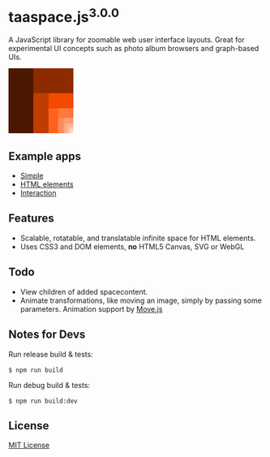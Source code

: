# taaspace.js<sup>3.0.0</sup>

A JavaScript library for zoomable web user interface layouts. Great for experimental UI concepts such as photo album browsers and graph-based UIs.

![taaspace.js Logo](docs/taaspace-logo-128.png?raw=true)

## Example apps

- [Simple](https://rawgit.com/taataa/taaspace/development/examples/simple/index.html)
- [HTML elements](https://rawgit.com/taataa/taaspace/development/examples/html/index.html)
- [Interaction](https://rawgit.com/taataa/taaspace/development/examples/play/index.html)


## Features

- Scalable, rotatable, and translatable infinite space for HTML elements.
- Uses CSS3 and DOM elements, **no** HTML5 Canvas, SVG or WebGL

## Todo

- View children of added spacecontent.
- Animate transformations, like moving an image, simply by passing some parameters. Animation support by [Move.js](http://visionmedia.github.io/move.js/)


## Notes for Devs

Run release build & tests:

    $ npm run build

Run debug build & tests:

    $ npm run build:dev


## License

[MIT License](../blob/master/LICENSE)
